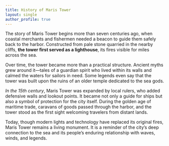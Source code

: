 ```yaml
---
title: History of Maris Tower
layout: single
author_profile: true
---
```


The story of Maris Tower begins more than seven centuries ago, when coastal merchants and fishermen needed a beacon to guide them safely back to the harbor. Constructed from pale stone quarried in the nearby cliffs, **the tower first served as a lighthouse**, its fires visible for miles across the sea.

Over time, the tower became more than a practical structure. Ancient myths grew around it—tales of a guardian spirit who lived within its walls and calmed the waters for sailors in need. Some legends even say that the tower was built upon the ruins of an older temple dedicated to the sea gods.

*In the 15th century*, Maris Tower was expanded by local rulers, who added defensive walls and lookout points. It became not only a guide for ships but also a symbol of protection for the city itself. During the golden age of maritime trade, caravans of goods passed through the harbor, and the tower stood as the first sight welcoming travelers from distant lands.

Today, though modern lights and technology have replaced its original fires, Maris Tower remains a living monument. It is a reminder of the city’s deep connection to the sea and its people’s enduring relationship with waves, winds, and legends.